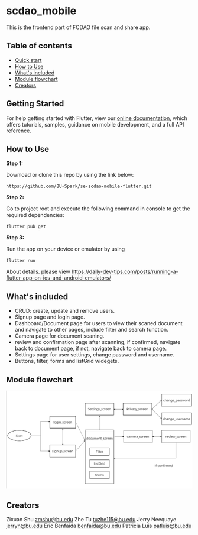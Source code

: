 # scdao_mobile

This is the frontend part of FCDAO file scan and share app. 

## Table of contents

- [Quick start](#getting-started)
- [How to Use](#how-to-use)
- [What's included](#whats-included)
- [Module flowchart](#module-flowchart)
- [Creators](#creators)

## Getting Started


For help getting started with Flutter, view our
[online documentation](https://flutter.dev/docs), which offers tutorials, samples, guidance on mobile development, and a full API reference.

## How to Use 

**Step 1:**

Download or clone this repo by using the link below:

```
https://github.com/BU-Spark/se-scdao-mobile-flutter.git
```

**Step 2:**

Go to project root and execute the following command in console to get the required dependencies: 

```
flutter pub get 
```

**Step 3:**

Run the app on your device or emulator by using 

```
flutter run
```

About details. please view https://daily-dev-tips.com/posts/running-a-flutter-app-on-ios-and-android-emulators/

## What's included

* CRUD: create, update and remove users.
* Signup page and login page.
* Dashboard/Document page for users to view their scaned document and navigate to other pages, include filter and search function.
* Camera page for document scaning.
* review and confirmation page after scanning, if confirmed, navigate back to document page, if not, navigate back to camera page.
* Settings page for user settings, change password and username.
* Buttons, filter, forms and listGrid widegets.

## Module flowchart

![alt text](flowchart.png)

## Creators

Zixuan Shu zmshu@bu.edu 
Zhe Tu tuzhe115@bu.edu 
Jerry Neequaye jerryn@bu.edu 
Eric Benfaida benfaida@bu.edu
Patricia Luis patluis@bu.edu 
